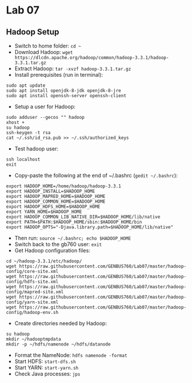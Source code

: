 # Lab 07

## Hadoop Setup

   * Switch to home folder: `cd ~`
   * Download Hadoop: `wget https://dlcdn.apache.org/hadoop/common/hadoop-3.3.1/hadoop-3.3.1.tar.gz`
   * Extract Hadoop: `tar -xvzf hadoop-3.3.1.tar.gz`
   * Install prerequisites (run in terminal):

```
sudo apt update
sudo apt install openjdk-8-jdk openjdk-8-jre
sudo apt install openssh-server openssh-client
```

   * Setup a user for Hadoop:

```
sudo adduser --gecos "" hadoop
xhost +
su hadoop
ssh-keygen -t rsa
cat ~/.ssh/id_rsa.pub >> ~/.ssh/authorized_keys
```

   * Test hadoop user:

```
ssh localhost
exit
```

   * Copy-paste the following at the end of ~/.bashrc (`gedit ~/.bashrc`):

```
export HADOOP_HOME=/home/hadoop/hadoop-3.3.1
export HADOOP_INSTALL=$HADOOP_HOME
export HADOOP_MAPRED_HOME=$HADOOP_HOME
export HADOOP_COMMON_HOME=$HADOOP_HOME
export HADOOP_HDFS_HOME=$HADOOP_HOME
export YARN_HOME=$HADOOP_HOME
export HADOOP_COMMON_LIB_NATIVE_DIR=$HADOOP_HOME/lib/native
export PATH=$PATH:$HADOOP_HOME/sbin:$HADOOP_HOME/bin
export HADOOP_OPTS="-Djava.library.path=$HADOOP_HOME/lib/native"
```

   * Then run: `source ~/.bashrc; echo $HADOOP_HOME`
   * Switch back to the gb760 user: `exit`
   * Get Hadoop configuration files:

```
cd ~/hadoop-3.3.1/etc/hadoop/
wget https://raw.githubusercontent.com/GENBUS760/Lab07/master/hadoop-config/core-site.xml
wget https://raw.githubusercontent.com/GENBUS760/Lab07/master/hadoop-config/hdfs-site.xml
wget https://raw.githubusercontent.com/GENBUS760/Lab07/master/hadoop-config/mapred-site.xml
wget https://raw.githubusercontent.com/GENBUS760/Lab07/master/hadoop-config/yarn-site.xml
wget https://raw.githubusercontent.com/GENBUS760/Lab07/master/hadoop-config/hadoop-env.sh
```

   * Create directories needed by Hadoop:

```
su hadoop
mkdir ~/hadooptmpdata
mkdir -p ~/hdfs/namenode ~/hdfs/datanode
```
   * Format the NameNode: `hdfs namenode -format`
   * Start HDFS: `start-dfs.sh`
   * Start YARN: `start-yarn.sh`
   * Check Java processes: `jps`
